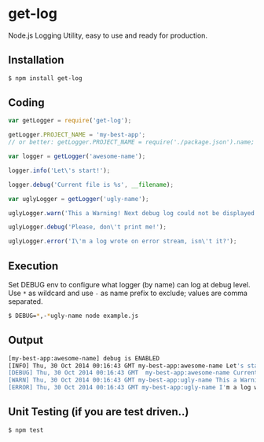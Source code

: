 # get-log

Node.js Logging Utility, easy to use and ready for production.

## Installation

```bash
$ npm install get-log
```

## Coding

```js
var getLogger = require('get-log');

getLogger.PROJECT_NAME = 'my-best-app';
// or better: getLogger.PROJECT_NAME = require('./package.json').name;

var logger = getLogger('awesome-name');

logger.info('Let\'s start!');

logger.debug('Current file is %s', __filename);

var uglyLogger = getLogger('ugly-name');

uglyLogger.warn('This a Warning! Next debug log could not be displayed..');

uglyLogger.debug('Please, don\'t print me!');

uglyLogger.error('I\'m a log wrote on error stream, isn\'t it?');

```

## Execution

Set DEBUG env  to configure what logger (by name) can log at debug level. 
Use `*` as wildcard and use `-` as name prefix to exclude; values are comma separated.   
 ```bash
$ DEBUG=*,-*ugly-name node example.js 
  ```

## Output

 ```bash
[my-best-app:awesome-name] debug is ENABLED
[INFO] Thu, 30 Oct 2014 00:16:43 GMT my-best-app:awesome-name Let's start!
[DEBUG] Thu, 30 Oct 2014 00:16:43 GMT  my-best-app:awesome-name Current file is /example.js 
[WARN] Thu, 30 Oct 2014 00:16:43 GMT my-best-app:ugly-name This a Warning! Next debug log could not be displayed..
[ERROR] Thu, 30 Oct 2014 00:16:43 GMT my-best-app:ugly-name I'm a log wrote on error stream, isn't it?
  ```
  
## Unit Testing (if you are test driven..)

```bash
$ npm test
```
  
  



